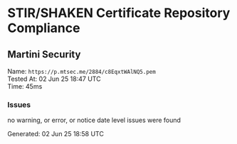 # STIR/SHAKEN Certificate Repository Compliance

## Martini Security

Name: `https://p.mtsec.me/2884/c8EqxtWAlNQ5.pem`\
Tested At: 02 Jun 25 18:47 UTC\
Time: 45ms

### Issues

no warning, or error, or notice date level issues were found

Generated: 02 Jun 25 18:58 UTC